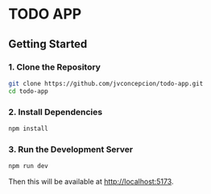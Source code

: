 # TODO APP

## Getting Started
### 1. Clone the Repository
```bash
git clone https://github.com/jvconcepcion/todo-app.git
cd todo-app
```

### 2. Install Dependencies
```bash
npm install
```

### 3. Run the Development Server
```bash
npm run dev
```
Then this will be available at [http://localhost:5173](http://localhost:5173).